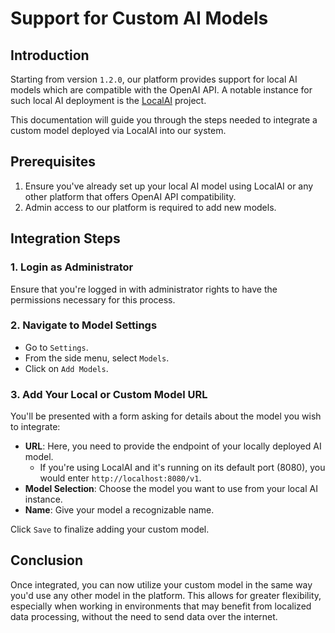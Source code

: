 # Support for Custom AI Models

## Introduction

Starting from version `1.2.0`, our platform provides support for local AI models which are compatible with the OpenAI API. A notable instance for such local AI deployment is the [LocalAI](https://github.com/go-skynet/LocalAI/) project.

This documentation will guide you through the steps needed to integrate a custom model deployed via LocalAI into our system.

## Prerequisites

1. Ensure you've already set up your local AI model using LocalAI or any other platform that offers OpenAI API compatibility.
2. Admin access to our platform is required to add new models.

## Integration Steps

### 1. Login as Administrator

Ensure that you're logged in with administrator rights to have the permissions necessary for this process.

### 2. Navigate to Model Settings

- Go to `Settings`.
- From the side menu, select `Models`.
- Click on `Add Models`.

### 3. Add Your Local or Custom Model URL

You'll be presented with a form asking for details about the model you wish to integrate:

- **URL**: Here, you need to provide the endpoint of your locally deployed AI model.
    - If you're using LocalAI and it's running on its default port (8080), you would enter `http://localhost:8080/v1`.
- **Model Selection**: Choose the model you want to use from your local AI instance.
- **Name**: Give your model a recognizable name.
  
Click `Save` to finalize adding your custom model.

## Conclusion

Once integrated, you can now utilize your custom model in the same way you'd use any other model in the platform. This allows for greater flexibility, especially when working in environments that may benefit from localized data processing, without the need to send data over the internet.